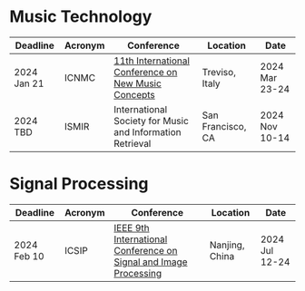 <!-- https://conferences.smcnetwork.org/ -->

# Music Technology
| Deadline| Acronym | Conference | Location | Date |
| --- | --- | --- | --- | --- |
| 2024 Jan 21 | ICNMC | [11th International Conference on New Music Concepts](https://www.studiomusicatreviso.it/icnmc/icnmc.php) | Treviso, Italy | 2024 Mar 23-24 |
| 2024 TBD | ISMIR | International Society for Music and Information Retrieval | San Francisco, CA | 2024 Nov 10-14 |


# Signal Processing
| Deadline| Acronym | Conference | Location | Date |
| --- | --- | --- | --- | --- |
| 2024 Feb 10 | ICSIP |[IEEE 9th International Conference on Signal and Image Processing](http://www.icsip.org/) | Nanjing, China | 2024 Jul 12-24 |
